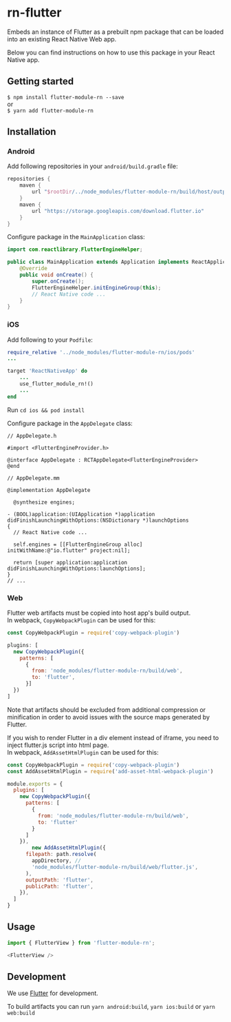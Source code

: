 # rn-flutter

Embeds an instance of Flutter as a prebuilt npm package that can be loaded into an existing React Native Web app.

Below you can find instructions on how to use this package in your React Native app.

## Getting started

`$ npm install flutter-module-rn --save`  
or  
`$ yarn add flutter-module-rn`

## Installation

### Android

Add following repositories in your `android/build.gradle` file:  
```kotlin
repositories {
    maven {
        url "$rootDir/../node_modules/flutter-module-rn/build/host/outputs/repo"
    }
    maven {
        url "https://storage.googleapis.com/download.flutter.io"
    }
}
```

Configure package in the `MainApplication` class:

```java
import com.reactlibrary.FlutterEngineHelper;

public class MainApplication extends Application implements ReactApplication {
    @Override
    public void onCreate() {
        super.onCreate();
        FlutterEngineHelper.initEngineGroup(this);
        // React Native code ...
    }
}
```

### iOS

Add following to your `Podfile`:

```ruby
require_relative '../node_modules/flutter-module-rn/ios/pods'
...

target 'ReactNativeApp' do
    ...
    use_flutter_module_rn!()
    ...
end
```

Run `cd ios && pod install`

Configure package in the `AppDelegate` class:

```objc
// AppDelegate.h

#import <FlutterEngineProvider.h>

@interface AppDelegate : RCTAppDelegate<FlutterEngineProvider>
@end
```
```objc
// AppDelegate.mm

@implementation AppDelegate

  @synthesize engines;

- (BOOL)application:(UIApplication *)application didFinishLaunchingWithOptions:(NSDictionary *)launchOptions
{
  // React Native code ...

  self.engines = [[FlutterEngineGroup alloc] initWithName:@"io.flutter" project:nil];

  return [super application:application didFinishLaunchingWithOptions:launchOptions];
}
// ...
```

### Web
Flutter web artifacts must be copied into host app's build output.  
In webpack, `CopyWebpackPlugin` can be used for this:
```js
const CopyWebpackPlugin = require('copy-webpack-plugin')

plugins: [
  new CopyWebpackPlugin({
    patterns: [
      { 
        from: 'node_modules/flutter-module-rn/build/web', 
        to: 'flutter',
      }]
  })
]
```

Note that artifacts should be excluded from additional compression or minification
in order to avoid issues with the source maps generated by Flutter.

If you wish to render Flutter in a div element instead of iframe,
you need to inject flutter.js script into html page.  
In webpack, `AddAssetHtmlPlugin` can be used for this:
```js
const CopyWebpackPlugin = require('copy-webpack-plugin')
const AddAssetHtmlPlugin = require('add-asset-html-webpack-plugin')

module.exports = {
  plugins: [
    new CopyWebpackPlugin({
      patterns: [
        { 
          from: 'node_modules/flutter-module-rn/build/web', 
          to: 'flutter' 
        }
      ]
    }),
		new AddAssetHtmlPlugin({
      filepath: path.resolve(
        appDirectory, // 
        'node_modules/flutter-module-rn/build/web/flutter.js',
      ),
      outputPath: 'flutter',
      publicPath: 'flutter',
    }),
  ]
}
```

## Usage
```javascript
import { FlutterView } from 'flutter-module-rn';

<FlutterView />
```

## Development
We use [Flutter](https://flutter.dev/) for development.

To build artifacts you can run `yarn android:build`, 
`yarn ios:build` or `yarn web:build`
